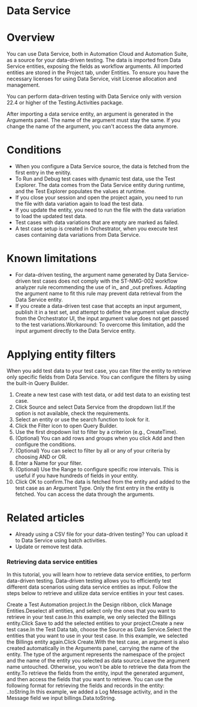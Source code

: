 ﻿# Data Service

# Overview

You can use Data Service, both in Automation Cloud and Automation Suite, as a source for your
                data-driven testing. The data is imported from Data Service entities, exposing the
                fields as workflow arguments. All imported entities are stored in the Project
                tab, under Entities. To ensure you have the necessary licenses for using Data
                Service, visit License allocation and management.

You can perform data-driven testing with Data Service only with version 22.4 or higher of the Testing.Activities package.

After importing a data service entity, an argument is generated in the Arguments panel. The name of the argument must stay the same. If you change the name of the argument, you can't access the data anymore.

# Conditions

* When you configure a Data Service source, the data is fetched from the first entry in the enitity.
* To Run and Debug test cases with dynamic test data, use the Test Explorer. The data comes from the Data Service entity during runtime, and the Test Explorer populates the values at runtime.
* If you close your session and open the project again, you need to run the file with data variation again to load the test data.
* If you update the entity, you need to run the file with the data variation to load the updated test data.
* Test cases with data variations that are empty are marked as failed.
* A test case setup is created in Orchestrator, when you execute test cases containing data variations from Data Service.

# Known limitations

* For data-driven testing, the argument name generated by Data Service-driven test cases does not comply with the ST-NMG-002 workflow analyzer rule recommending the use of in_ and _out prefixes. Adapting the argument name to fit this rule may prevent data retrieval from the Data Service entity.
* If you create a data-driven test case that accepts an input argument, publish it in a test set, and attempt to define the argument value directly from the Orchestrator UI, the input argument value does not get passed to the test variations.Workaround: To overcome this limitation, add the input argument directly to the Data Service entity.

# Applying entity filters

When you add test data to your test case, you can filter the entity to retrieve only specific fields from Data Service. You can configure the filters by using the built-in Query Builder.

1. Create a new test case with test data, or add test data to an existing test case.
2. Click Source and select Data Service from the dropdown list.If the option is not available, check the requirements.
3. Select an entity or use the search function to look for it.
4. Click the Filter icon to open Query Builder.
5. Use the first dropdown list to filter by a criterion (e.g., CreateTime).
6. (Optional) You can add rows and groups when you click Add and then configure the conditions.
7. (Optional) You can select to filter by all or any of your criteria by choosing AND or OR.
8. Enter a Name for your filter.
9. (Optional) Use the Range to configure specific row intervals. This is useful if you have hundreds of fields in your entity.
10. Click OK to confirm.The data is fetched from the entity and added to the test case as an Argument Type. Only the first entry in the entity is fetched. You can access the data through the arguments.

# Related articles

* Already using a CSV file for your data-driven testing? You can upload it to Data Service using batch activities.
* Update or remove test data.

### Retrieving data service entities

In this tutorial, you will learn how to retrieve data service entities, to perform
                data-driven testing. Data-driven testing allows you to efficiently test different
                data scenarios using data service entities as input. Follow the steps below to
                retrieve and utilize data service entities in your test cases.

Create a Test Automation project.In the Design ribbon, click Manage Entities.Deselect all entities, and select only the ones that you want to
                            retrieve in your test case.In this example, we only selected the Billings
                                entity.Click Save to add the selected entities to your project.Create a new test case.In the Test Data tab, choose the Source as Data
                                Service.Select the entities that you want to use in your test case. In this example, we selected the Billings entity
                                again.Click Create.With the test case, an argument is also created automatically in
                            the Arguments panel, carrying the name of the entity. The type of
                            the argument represents the namespace of the project and the name of the
                            entity you selected as data source.Leave the argument name untouched. Otherwise, you
                                won't be able to retrieve the data from the
                            entity.To retrieve the fields from the entity, input the generated argument, and then
                    access the fields that you want to retrieve. You can use the following format
                    for retrieving the fields and records in the entity:
                        <dataEntityName>.<fieldName>.toString.In this example, we added a Log Message activity, and in the
                        Message field we input billings.Data.toString.

